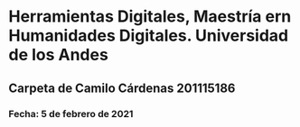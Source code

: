 # Herramientas Digitales, Maestría ern Humanidades Digitales. Universidad de los Andes
## Carpeta de Camilo Cárdenas 201115186
### Fecha: 5 de febrero de 2021
